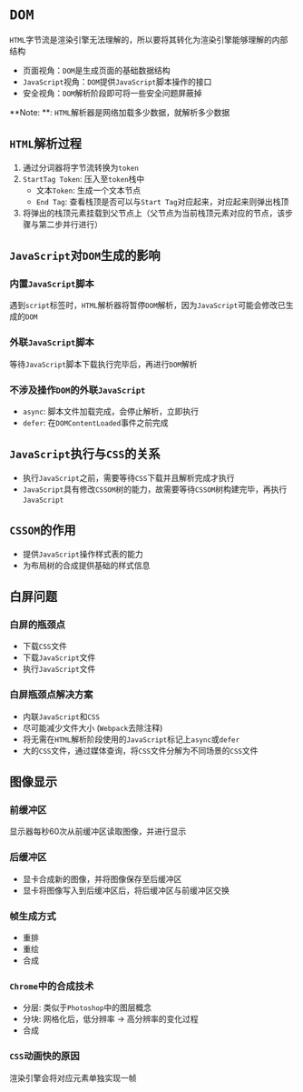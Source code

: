 # `DOM`
`HTML`字节流是渲染引擎无法理解的，所以要将其转化为渲染引擎能够理解的内部结构

- 页面视角：`DOM`是生成页面的基础数据结构
- `JavaScript`视角：`DOM`提供`JavaScript`脚本操作的接口
- 安全视角：`DOM`解析阶段即可将一些安全问题屏蔽掉

**Note: **: `HTML`解析器是网络加载多少数据，就解析多少数据

## `HTML`解析过程
1. 通过分词器将字节流转换为`token`
2. `StartTag Token`: 压入至`token`栈中
   - 文本`Token`: 生成一个文本节点
   - `End Tag`: 查看栈顶是否可以与`Start Tag`对应起来，对应起来则弹出栈顶
3. 将弹出的栈顶元素挂载到父节点上（父节点为当前栈顶元素对应的节点，该步骤与第二步并行进行）

## `JavaScript`对`DOM`生成的影响

### 内置`JavaScript`脚本
遇到`script`标签时，`HTML`解析器将暂停`DOM`解析，因为`JavaScript`可能会修改已生成的`DOM`

### 外联`JavaScript`脚本
等待`JavaScript`脚本下载执行完毕后，再进行`DOM`解析

### 不涉及操作`DOM`的外联`JavaScript`
- `async`: 脚本文件加载完成，会停止解析，立即执行
- `defer`: 在`DOMContentLoaded`事件之前完成

## `JavaScript`执行与`CSS`的关系
- 执行`JavaScript`之前，需要等待`CSS`下载并且解析完成才执行
- `JavaScript`具有修改`CSSOM`树的能力，故需要等待`CSSOM`树构建完毕，再执行`JavaScript`

## `CSSOM`的作用
- 提供`JavaScript`操作样式表的能力
- 为布局树的合成提供基础的样式信息

## 白屏问题
### 白屏的瓶颈点
- 下载`CSS`文件
- 下载`JavaScript`文件
- 执行`JavaScript`文件

### 白屏瓶颈点解决方案
- 内联`JavaScript`和`CSS`
- 尽可能减少文件大小 (`Webpack`去除注释)
- 将无需在`HTML`解析阶段使用的`JavaScript`标记上`async`或`defer`
- 大的`CSS`文件，通过媒体查询，将`CSS`文件分解为不同场景的`CSS`文件

## 图像显示

### 前缓冲区
显示器每秒60次从前缓冲区读取图像，并进行显示

### 后缓冲区
- 显卡合成新的图像，并将图像保存至后缓冲区
- 显卡将图像写入到后缓冲区后，将后缓冲区与前缓冲区交换

### 帧生成方式
- 重排
- 重绘
- 合成

### `Chrome`中的合成技术
- 分层: 类似于`Photoshop`中的图层概念
- 分块: 网格化后，低分辨率 -> 高分辨率的变化过程
- 合成

### `CSS`动画快的原因
渲染引擎会将对应元素单独实现一帧


